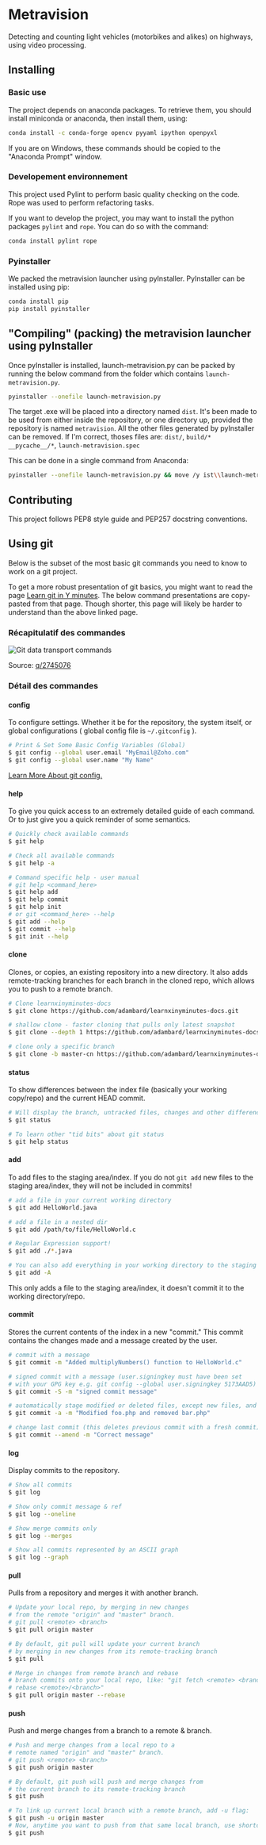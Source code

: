 # Metravision

Detecting and counting light vehicles (motorbikes and alikes) on highways,
using video processing.

## Installing

### Basic use

The project depends on anaconda packages. To retrieve them, you should install
miniconda or anaconda, then install them, using:

```sh
conda install -c conda-forge opencv pyyaml ipython openpyxl
```

If you are on Windows, these commands should be copied to the "Anaconda Prompt"
window.

### Developement environnement

This project used Pylint to perform basic quality checking on the code.
Rope was used to perform refactoring tasks.

If you want to develop the project, you may want to install the python packages
`pylint` and `rope`. You can do so with the command:

```sh
conda install pylint rope
```

### Pyinstaller

We packed the metravision launcher using pyInstaller. PyInstaller can be
installed using pip:

```sh
conda install pip
pip install pyinstaller
```

## "Compiling" (packing) the metravision launcher using pyInstaller

Once pyInstaller is installed, launch-metravision.py can be packed by running
the below command from the folder which contains `launch-metravision.py`.

```sh
pyinstaller --onefile launch-metravision.py
```

The target .exe will be placed into a directory named `dist`. It's been made to
be used from either inside the repository, or one directory up, provided the
repository is named `metravision`. All the other files generated by pyInstaller
can be removed.
If I'm correct, thoses files are:
`dist/`, `build/*` `__pycache__/*`, `launch-metravision.spec`

This can be done in a single command from Anaconda:

```sh
pyinstaller --onefile launch-metravision.py && move /y ist\\launch-metravision.exe .. && del /q dist && del /q build && del /q launch-metravision.spec
```

## Contributing

This project follows PEP8 style guide and PEP257 docstring conventions.

## Using git

Below is the subset of the most basic git commands you need to know to work
on a git project.

To get a more robust presentation of git basics, you might want to read the
page [Learn git in Y minutes](https://learnxinyminutes.com/docs/git/).
The below command presentations are copy-pasted from that page. Though shorter,
this page will likely be harder to understand than the above linked page.

### Récapitulatif des commandes

![Git data transport commands](https://i.stack.imgur.com/MgaV9.png)

Source: [q/2745076](https://stackoverflow.com/q/2745076)

### Détail des commandes

#### config

To configure settings. Whether it be for the repository, the system itself,
or global configurations ( global config file is `~/.gitconfig` ).

```bash
# Print & Set Some Basic Config Variables (Global)
$ git config --global user.email "MyEmail@Zoho.com"
$ git config --global user.name "My Name"
```

[Learn More About git config.](http://git-scm.com/docs/git-config)

#### help

To give you quick access to an extremely detailed guide of each command. Or to
just give you a quick reminder of some semantics.

```bash
# Quickly check available commands
$ git help

# Check all available commands
$ git help -a

# Command specific help - user manual
# git help <command_here>
$ git help add
$ git help commit
$ git help init
# or git <command_here> --help
$ git add --help
$ git commit --help
$ git init --help
```

#### clone

Clones, or copies, an existing repository into a new directory. It also adds
remote-tracking branches for each branch in the cloned repo, which allows you
to push to a remote branch.

```bash
# Clone learnxinyminutes-docs
$ git clone https://github.com/adambard/learnxinyminutes-docs.git

# shallow clone - faster cloning that pulls only latest snapshot
$ git clone --depth 1 https://github.com/adambard/learnxinyminutes-docs.git

# clone only a specific branch
$ git clone -b master-cn https://github.com/adambard/learnxinyminutes-docs.git --single-branch
```

#### status

To show differences between the index file (basically your working copy/repo)
and the current HEAD commit.

```bash
# Will display the branch, untracked files, changes and other differences
$ git status

# To learn other "tid bits" about git status
$ git help status
```

#### add

To add files to the staging area/index. If you do not `git add` new files to
the staging area/index, they will not be included in commits!

```bash
# add a file in your current working directory
$ git add HelloWorld.java

# add a file in a nested dir
$ git add /path/to/file/HelloWorld.c

# Regular Expression support!
$ git add ./*.java

# You can also add everything in your working directory to the staging area.
$ git add -A
```

This only adds a file to the staging area/index, it doesn't commit it to the
working directory/repo.

#### commit

Stores the current contents of the index in a new "commit." This commit
contains the changes made and a message created by the user.

```bash
# commit with a message
$ git commit -m "Added multiplyNumbers() function to HelloWorld.c"

# signed commit with a message (user.signingkey must have been set
# with your GPG key e.g. git config --global user.signingkey 5173AAD5)
$ git commit -S -m "signed commit message"

# automatically stage modified or deleted files, except new files, and then commit
$ git commit -a -m "Modified foo.php and removed bar.php"

# change last commit (this deletes previous commit with a fresh commit)
$ git commit --amend -m "Correct message"
```

#### log

Display commits to the repository.

```bash
# Show all commits
$ git log

# Show only commit message & ref
$ git log --oneline

# Show merge commits only
$ git log --merges

# Show all commits represented by an ASCII graph
$ git log --graph
```

#### pull

Pulls from a repository and merges it with another branch.

```bash
# Update your local repo, by merging in new changes
# from the remote "origin" and "master" branch.
# git pull <remote> <branch>
$ git pull origin master

# By default, git pull will update your current branch
# by merging in new changes from its remote-tracking branch
$ git pull

# Merge in changes from remote branch and rebase
# branch commits onto your local repo, like: "git fetch <remote> <branch>, git
# rebase <remote>/<branch>"
$ git pull origin master --rebase
```

#### push

Push and merge changes from a branch to a remote & branch.

```bash
# Push and merge changes from a local repo to a
# remote named "origin" and "master" branch.
# git push <remote> <branch>
$ git push origin master

# By default, git push will push and merge changes from
# the current branch to its remote-tracking branch
$ git push

# To link up current local branch with a remote branch, add -u flag:
$ git push -u origin master
# Now, anytime you want to push from that same local branch, use shortcut:
$ git push
```
